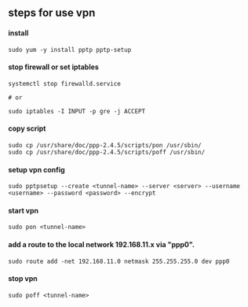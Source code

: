## steps for use vpn

#### install
```
sudo yum -y install pptp pptp-setup
```

#### stop firewall or set iptables
```
systemctl stop firewalld.service

# or

sudo iptables -I INPUT -p gre -j ACCEPT
```

#### copy script
```
sudo cp /usr/share/doc/ppp-2.4.5/scripts/pon /usr/sbin/
sudo cp /usr/share/doc/ppp-2.4.5/scripts/poff /usr/sbin/
```

#### setup vpn config
```
sudo pptpsetup --create <tunnel-name> --server <server> --username <username> --password <password> --encrypt
```

#### start vpn
```
sudo pon <tunnel-name>
```

#### add a route to the local network 192.168.11.x via "ppp0".
```
sudo route add -net 192.168.11.0 netmask 255.255.255.0 dev ppp0
```

#### stop vpn
```
sudo poff <tunnel-name>
```
